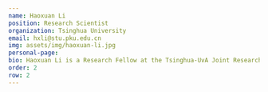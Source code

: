 ```yaml
---
name: Haoxuan Li
position: Research Scientist
organization: Tsinghua University
email: hxli@stu.pku.edu.cn
img: assets/img/haoxuan-li.jpg
personal-page: 
bio: Haoxuan Li is a Research Fellow at the Tsinghua-UvA Joint Research Center for Logic, with research interests spanning large language models, recommender systems, and causal learning. He has authored over 50 papers in top conferences such as NeurIPS, ICML, and CVPR, and has extensive experience organizing major workshops at NeurIPS, ICLR, AAAI, and ICDM.
order: 2
row: 2
---
```

